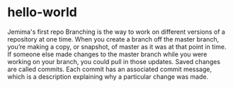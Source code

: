 # hello-world
Jemima's first repo
Branching is the way to work on different versions of a repository at one time.
When you create a branch off the master branch, you’re making a copy, or snapshot, of master as it was at that point in time. If someone else made changes to the master branch while you were working on your branch, you could pull in those updates.
Saved changes are called commits. 
Each commit has an associated commit message, which is a description explaining why a particular change was made.
